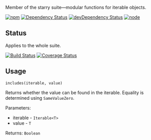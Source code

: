 Member of the starry suite—modular functions for iterable objects.

[![npm](https://img.shields.io/npm/v/starry.includes.svg?style=flat-square)](https://www.npmjs.com/package/starry.includes) [![Dependency Status](https://img.shields.io/david/starry.includes.svg?style=flat-square)](https://david-dm.org/starry.includes) [![devDependency Status](https://img.shields.io/david/dev/starry.includes.svg?style=flat-square)](https://david-dm.org/starry.includes#info=devDependencies) [![node](https://img.shields.io/node/v/starry.includes.svg?style=flat-square)](https://nodejs.org/en/download/)

## Status

Applies to the whole suite.

[![Build Status](https://img.shields.io/travis/seangenabe/starry.svg?style=flat-square)](https://travis-ci.org/seangenabe/starry) [![Coverage Status](https://img.shields.io/coveralls/seangenabe/starry.svg?style=flat-square)](https://coveralls.io/github/seangenabe/starry)

## Usage

`includes(iterable, value)`

Returns whether the value can be found in the iterable. Equality is determined using `SameValueZero`.

Parameters:
* iterable - `Iterable<T>`
* value - `T`

Returns: `Boolean`

